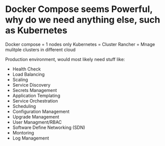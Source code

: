 # Docker Compose seems Powerful, why do we need anything else, such as Kubernetes

Docker compose = 1 nodes only
Kubernetes = Cluster 
Rancher = Mnage mulitple clusters in different cloud

Production environment, would most likely need stuff like:
- Health Check
- Load Balancing
- Scaling
- Service Discovery
- Secrets Management
- Application Templating
- Service Orchestration
- Scheduling
- Configuration Management
- Upgrade Management
- User Managment/RBAC
- Software Define Networking (SDN)
- Montoring
- Log Management